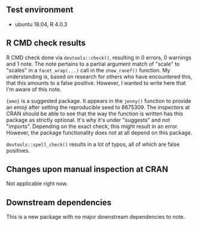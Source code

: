 ## Test environment

- ubuntu 18.04, R 4.0.3

## R CMD check results

R CMD check done via `devtools::check()`, resulting in 0 errors, 0 warnings and 1 note. The note pertains to a partial argument match of "scale" to "scales" in a `facet_wrap(...)` call in the `show_ranef()` function. My understanding is, based on research for others who have encountered this, that this amounts to a false positive. However, I wanted to write here that I'm aware of this note.

`{emo}` is a suggested package. It appears in the `jenny()` function to provide an emoji after setting the reproducible seed to 8675309. The inspectors at CRAN should be able to see that the way the function is written has this package as strictly optional. It's why it's under "suggests" and not "imports". Depending on the exact check, this might result in an error. However, the package functionality does not at all depend on this package.

`devtools::spell_check()` results in a lot of typos, all of which are false positives.
 
## Changes upon manual inspection at CRAN

Not applicable right now.

## Downstream dependencies

This is a new package with no major downstream dependencies to note.

